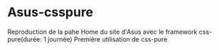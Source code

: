 # Asus-csspure
Reproduction de la pahe Home du site d'Asus avec le framework css-pure(durée: 1 journée)
Première utilisation de css-pure
